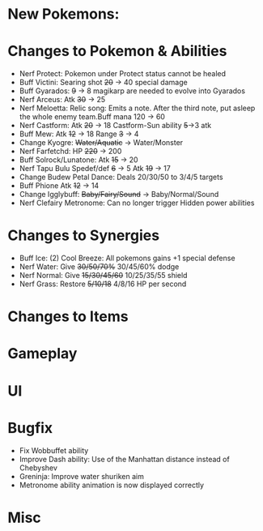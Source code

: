 # New Pokemons:

# Changes to Pokemon & Abilities

- Nerf Protect: Pokemon under Protect status cannot be healed
- Buff Victini: Searing shot ~~20~~ → 40 special damage
- Buff Gyarados: ~~9~~ → 8 magikarp are needed to evolve into Gyarados
- Nerf Arceus: Atk ~~30~~ -> 25
- Nerf Meloetta: Relic song: Emits a note. After the third note, put asleep the whole enemy team.Buff mana 120 -> 60
- Nerf Castform: Atk ~~20~~ -> 18 Castform-Sun ability ~~5~~->3 atk
- Buff Mew: Atk ~~12~~ -> 18 Range ~~3~~ -> 4
- Change Kyogre: ~~Water/Aquatic~~ -> Water/Monster
- Nerf Farfetchd: HP ~~220~~ -> 200
- Buff Solrock/Lunatone: Atk ~~15~~ -> 20
- Nerf Tapu Bulu Spedef/def ~~6~~ -> 5 Atk ~~19~~ -> 17
- Change Budew Petal Dance: Deals 20/30/50 to 3/4/5 targets
- Buff Phione Atk ~~12~~ -> 14
- Change Igglybuff: ~~Baby/Fairy/Sound~~ -> Baby/Normal/Sound
- Nerf Clefairy Metronome: Can no longer trigger Hidden power abilities

# Changes to Synergies

- Buff Ice: (2) Cool Breeze: All pokemons gains +1 special defense
- Nerf Water: Give ~~30/50/70%~~ 30/45/60% dodge
- Nerf Normal: Give ~~15/30/45/60~~ 10/25/35/55 shield
- Nerf Grass: Restore ~~5/10/18~~ 4/8/16 HP per second

# Changes to Items

# Gameplay

# UI

# Bugfix

- Fix Wobbuffet ability
- Improve Dash ability: Use of the Manhattan distance instead of Chebyshev
- Greninja: Improve water shuriken aim
- Metronome ability animation is now displayed correctly

# Misc
